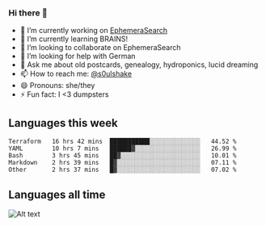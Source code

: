 ### Hi there 👋

<!--
**soulshake/soulshake** is a ✨ _special_ ✨ repository because its `README.md` (this file) appears on your GitHub profile.

Here are some ideas to get you started:

- 🔭 I’m currently working on ...
- 🌱 I’m currently learning ...
- 👯 I’m looking to collaborate on ...
- 🤔 I’m looking for help with ...
- 💬 Ask me about ...
- 📫 How to reach me: ...
- 😄 Pronouns: ...
- ⚡ Fun fact: ...
-->


- 🔭 I’m currently working on [EphemeraSearch](https://www.ephemerasearch.com/)
- 🌱 I’m currently learning BRAINS!
- 👯 I’m looking to collaborate on EphemeraSearch
- 🤔 I’m looking for help with German
- 💬 Ask me about old postcards, genealogy, hydroponics, lucid dreaming
- 📫 How to reach me: [@s0ulshake](https://twitter.com/soulshake)
- 😄 Pronouns: she/they
- ⚡ Fun fact: I <3 dumpsters

## Languages this week

<!--START_SECTION:waka-->
```text
Terraform   16 hrs 42 mins  ███████████░░░░░░░░░░░░░░   44.52 % 
YAML        10 hrs 7 mins   ██████▓░░░░░░░░░░░░░░░░░░   26.99 % 
Bash        3 hrs 45 mins   ██▓░░░░░░░░░░░░░░░░░░░░░░   10.01 % 
Markdown    2 hrs 39 mins   █▓░░░░░░░░░░░░░░░░░░░░░░░   07.11 % 
Other       2 hrs 37 mins   █▓░░░░░░░░░░░░░░░░░░░░░░░   07.02 % 
```
<!--END_SECTION:waka-->

## Languages all time
![Alt text](https://wakatime.com/share/@aj/6aa10b67-a5e9-4fb1-acaf-8692f4385172.svg)
